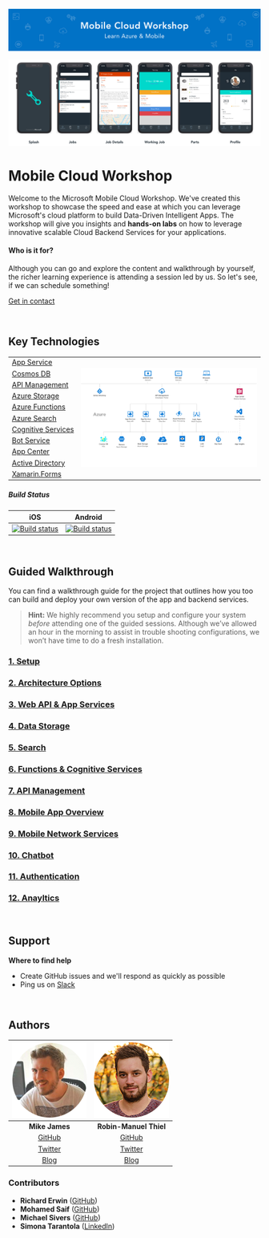 ![Banner](Resources/WelcomeBanner.png)

<img src="Resources/Design/Design%20Board%20Final.png">

# Mobile Cloud Workshop

Welcome to the Microsoft Mobile Cloud Workshop. We've created this workshop to showcase the speed and ease at which you can leverage Microsoft's cloud platform to build Data-Driven Intelligent Apps. The workshop will give you insights and **hands-on labs** on how to leverage innovative scalable Cloud Backend Services for your applications.

#### Who is it for?

Although you can go and explore the content and walkthrough by yourself, the richer learning experience is attending a session led by us. So let's see, if we can schedule something!

[Get in contact](https://mobilecloudworkshop.slack.com)

&nbsp;

## Key Technologies

<table>
  <tr>
    <td nowrap><a href="https://azure.microsoft.com/en-us/services/app-service/">App Service</a></td>
    <td rowspan="11"><img src="Resources/Architecture.png"></td>
  </tr>
  <tr>
    <td nowrap><a href="https://azure.microsoft.com/en-us/services/cosmos-db/">Cosmos DB</a></td>
  </tr>
  <tr>
    <td nowrap><a href="https://azure.microsoft.com/en-us/services/api-management/">API Management</a></td>
  </tr>
  <tr>
    <td nowrap><a href="https://azure.microsoft.com/en-us/services/storage/">Azure Storage</a></td>
  </tr>
  <tr>
    <td nowrap><a href="https://azure.microsoft.com/en-us/services/functions/">Azure Functions</a></td>
  </tr>
  <tr>
    <td nowrap><a href="https://azure.microsoft.com/en-us/services/search/">Azure Search</a></td>
  </tr>
  <tr>
    <td nowrap><a href="https://azure.microsoft.com/en-us/services/cognitive-services/">Cognitive Services</a></td>
  </tr>
  <tr>
    <td nowrap><a href="https://azure.microsoft.com/en-us/services/bot-service/">Bot Service</a></td>
  </tr>
  <tr>
    <td nowrap><a href="https://appcenter.ms/">App Center</a></td>
  </tr>
  <tr>
    <td nowrap><a href="https://azure.microsoft.com/en-us/services/active-directory-b2c/">Active Directory</a></td>
  </tr>
  <tr>
    <td nowrap><a href="https://www.xamarin.com/forms/">Xamarin.Forms</a></td>
  </tr>
</table>

##### Build Status

| iOS  | Android |
|:---:|:---:|
| [![Build status](https://build.appcenter.ms/v0.1/apps/b9f623cd-4f7d-46cb-9402-c53eeda66986/branches/master/badge)](https://appcenter.ms) | [![Build status](https://build.appcenter.ms/v0.1/apps/038d4f0c-37fc-4aa3-88c1-14ffc3d8d92a/branches/master/badge)](https://appcenter.ms) |

&nbsp;

## Guided Walkthrough

You can find a walkthrough guide for the project that outlines how you too can build and deploy your own version of the app and backend services. 

> **Hint:** We highly recommend you setup and configure your system *before* attending one of the guided sessions. Although we’ve allowed an hour in the morning to assist in trouble shooting configurations, we won’t have time to do a fresh installation.

### [1. Setup](Walkthrough%20Guide/01%20Setup/)
### [2. Architecture Options](Walkthrough%20Guide/02%20Architecture%20Options)
### [3. Web API & App Services](Walkthrough%20Guide/03%20Web%20API)
### [4. Data Storage](Walkthrough%20Guide/04%20Data%20Storage)
### [5. Search](Walkthrough%20Guide/05%20Search)
### [6. Functions & Cognitive Services](Walkthrough%20Guide/06%20Functions%20and%20Cognitive%20Services)
### [7. API Management](Walkthrough%20Guide/07%20API%20Management)
### [8. Mobile App Overview](Walkthrough%20Guide/08%20Mobile%20Overview)
### [9. Mobile Network Services](Walkthrough%20Guide/09%20Mobile%20Network%20Services)
### [10. Chatbot](Walkthrough%20Guide/10%20Chatbot)
### [11. Authentication](Walkthrough%20Guide/11%20Authentication)
### [12. Anayltics](Walkthrough%20Guide/12%20Anayltics/README.md)

&nbsp;

## Support

**Where to find help**

* Create GitHub issues and we'll respond as quickly as possible 
* Ping us on [Slack](https://mobilecloudworkshop.slack.com)

&nbsp;

## Authors

|        ![Photo](Resources/mikejames.png)       |   ![Photo](Resources/robinmanuelthiel.png)   |
|:----------------------------------------------:|:--------------------------------------------:|
|                 **Mike James**                 |            **Robin-Manuel Thiel**            |
|  [GitHub](https://github.com/MikeCodesDotNet)  | [GitHub](https://github.com/MikeCodesDotNet) |
| [Twitter](https://twitter.com/MikeCodesDotNet) | [Twitter](https://twitter.com/robinmanuelt)  |
|          [Blog](https://mikecodes.net)         |         [Blog](https://pumpingco.de/)        |

### Contributors

- **Richard Erwin** ([GitHub](https://github.com/rerwinx))
- **Mohamed Saif** ([GitHub](https://github.com/mohamedsaif))
- **Michael Sivers** ([GitHub](https://github.com/msivers))
- **Simona Tarantola** ([LinkedIn](https://www.linkedin.com/in/simona-tarantola-a654917/))
